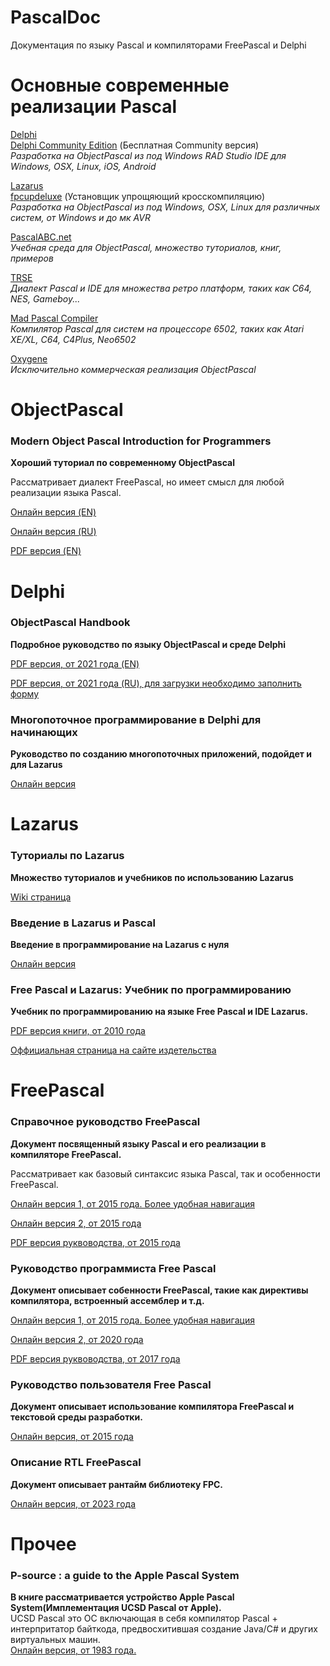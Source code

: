 # PascalDoc
Документация по языку Pascal и компиляторами FreePascal и Delphi

# Основные современные реализации Pascal
[Delphi](https://www.embarcadero.com/products/delphi)  
[Delphi Community Edition](https://www.embarcadero.com/products/delphi/starter) (Бесплатная Community версия)  
*Разработка на ObjectPascal из под Windows RAD Studio IDE для Windows, OSX, Linux, iOS, Android*

[Lazarus](https://www.lazarus-ide.org/)  
[fpcupdeluxe](https://github.com/LongDirtyAnimAlf/fpcupdeluxe) (Установщик упрощяющий кросскомпиляцию)  
*Разработка на ObjectPascal из под Windows, OSX, Linux для различных систем, от Windows и до мк AVR*

[PascalABC.net](https://pascalabc.net/)  
*Учебная среда для ObjectPascal, множество туториалов, книг, примеров*

[TRSE](https://lemonspawn.com/turbo-rascal-syntax-error-expected-but-begin/)  
*Диалект Pascal и IDE для множества ретро платформ, таких как C64, NES, Gameboy...*

[Mad Pascal Compiler](https://mads.atari8.info/doc/en/introduction/)  
*Компилятор Pascal для систем на процессоре 6502, таких как Atari XE/XL, C64, C4Plus, Neo6502*

[Oxygene](https://www.remobjects.com/elements/oxygene/)  
*Исключительно коммерческая реализация ObjectPascal*  

# ObjectPascal
### Modern Object Pascal Introduction for Programmers
**Хороший туториал по современному ObjectPascal**

Рассматривает диалект FreePascal, но имеет смысл для любой реализации языка Pascal.

[Онлайн версия (EN)](https://castle-engine.io/modern_pascal)

[Онлайн версия (RU)](https://castle-engine.io/modern_pascal_introduction_russian.html)

[PDF версия (EN)](https://castle-engine.io/modern_pascal_introduction.pdf)

# Delphi
### ObjectPascal Handbook
**Подробное руководство по языку ObjectPascal и среде Delphi**

[PDF версия, от 2021 года (EN)](https://www.danysoft.com/estaticos/free/Libros%20en%20formato%20GRATUITO/ObjectPascalHandbook_AlexandriaVersion.pdf)

[PDF версия, от 2021 года (RU), для загрузки необходимо заполнить форму](https://lp.embarcadero.com/RU-ObjectPascalEbook)

### Многопоточное программирование в Delphi для начинающих
**Руководство по созданию многопоточных приложений, подойдет и для Lazarus**

[Онлайн версия](https://github.com/loginov-dmitry/multithread/blob/master/multithread_in_delphi_for_beginners.md)

# Lazarus 
### Туториалы по Lazarus
**Множество туториалов и учебников по использованию Lazarus**

[Wiki страница](https://wiki.freepascal.org/Lazarus_Documentation/ru)

### Введение в Lazarus и Pascal
**Введение в программирование на Lazarus с нуля**

[Онлайн версия](https://programm.top/pascal/tutorial/)

### Free Pascal и Lazarus: Учебник по программированию 
**Учебник по программированию на языке Free Pascal и IDE Lazarus.**

[PDF версия книги, от 2010 года](https://github.com/turborium/PascalDoc/raw/main/docs/book_fpc_and_lazarus.pdf)

[Оффициальная страница на сайте издетельства](https://www.altlinux.org/Books:FreePascal)

# FreePascal

### Справочное руководство FreePascal
**Документ посвященный языку Pascal и его реализации в компиляторе FreePascal.**

Рассматривает как базовый синтаксис языка Pascal, так и особенности FreePascal.

[Онлайн версия 1, от 2015 года. Более удобная навигация](http://freepascal.ru/download/book/doc_ref/)

[Онлайн версия 2, от 2015 года](http://www.lazarus-doc.h1n.ru/ref/index.html)

[PDF версия руквоводства, от 2015 года](https://github.com/turborium/PascalDoc/raw/main/docs/ref_ru.pdf)

### Руководство программиста Free Pascal
**Документ описывает собенности FreePascal, такие как директивы компилятора, встроенный ассемблер и т.д.**

[Онлайн версия 1, от 2015 года. Более удобная навигация](http://freepascal.ru/download/book/doc_prog/)

[Онлайн версия 2, от 2020 года](http://www.lazarus-doc.h1n.ru/prog/index.html)

[PDF версия руквоводства, от 2017 года](https://github.com/turborium/PascalDoc/raw/main/docs/prog_ru.pdf)

### Руководство пользователя Free Pascal
**Документ описывает использование компилятора FreePascal и текстовой среды разработки.**

[Онлайн версия, от 2015 года](http://www.lazarus-doc.h1n.ru/user/index.html)

### Описание RTL FreePascal
**Документ описывает рантайм библиотеку FPC.**

[Онлайн версия, от 2023 года](http://www.lazarus-doc.h1n.ru/RTL/index.html)

# Прочее
### P-source : a guide to the Apple Pascal System
**В книге рассматривается устройство Apple Pascal System(Имплементация UCSD Pascal от Apple).**  
UCSD Pascal это ОС включающая в себя компилятор Pascal + интерпритатор байткода, предвосхитившая создание Java/C# и других виртуальных машин.  
[Онлайн версия, от 1983 года.](https://archive.org/details/Hyde_P-Source-A_Guide_to_the_APPLE_Pascal_System_1983/)
